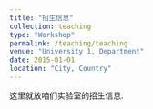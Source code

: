 ```yaml
---
title: "招生信息"
collection: teaching
type: "Workshop"
permalink: /teaching/teaching
venue: "University 1, Department"
date: 2015-01-01
location: "City, Country"
---
```


这里就放咱们实验室的招生信息.
